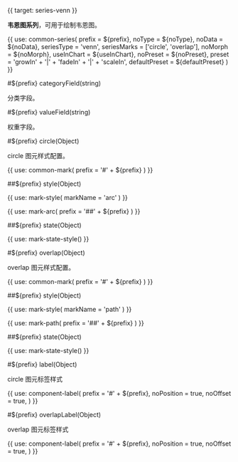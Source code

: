 {{ target: series-venn }}

<!-- IVennSeriesSpec -->

**韦恩图系列**，可用于绘制韦恩图。

{{ use: common-series(
  prefix = ${prefix},
  noType = ${noType},
  noData = ${noData},
  seriesType = 'venn',
  seriesMarks = ['circle', 'overlap'],
  noMorph = ${noMorph},
  useInChart = ${useInChart},
  noPreset = ${noPreset},
  preset = 'growIn' + '|' + 'fadeIn' + '|' + 'scaleIn',
  defaultPreset = ${defaultPreset}
) }}

#${prefix} categoryField(string)

分类字段。

#${prefix} valueField(string)

权重字段。

#${prefix} circle(Object)

circle 图元样式配置。

{{ use: common-mark(
  prefix = '#' + ${prefix}
) }}

##${prefix} style(Object)

{{ use: mark-style(
  markName = 'arc'
) }}

{{ use: mark-arc(
  prefix = '##' + ${prefix}
) }}

##${prefix} state(Object)

{{ use: mark-state-style() }}

#${prefix} overlap(Object)

overlap 图元样式配置。

{{ use: common-mark(
  prefix = '#' + ${prefix}
) }}

##${prefix} style(Object)

{{ use: mark-style(
  markName = 'path'
) }}

{{ use: mark-path(
  prefix = '##' + ${prefix}
) }}

##${prefix} state(Object)

{{ use: mark-state-style() }}

#${prefix} label(Object)

circle 图元标签样式

{{ use: component-label(
  prefix = '#' + ${prefix},
  noPosition = true,
  noOffset = true,
) }}

#${prefix} overlapLabel(Object)

overlap 图元标签样式

{{ use: component-label(
  prefix = '#' + ${prefix},
  noPosition = true,
  noOffset = true,
) }}
